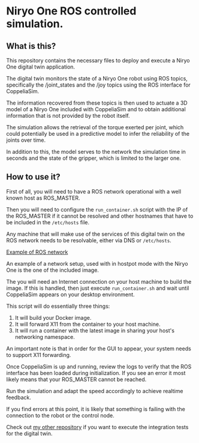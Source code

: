 # Niryo One ROS controlled simulation. 

## What is this?

This repository contains the necessary files to deploy and execute a Niryo One digital twin application. 

The digital twin monitors the state of a Niryo One robot using ROS topics, specifically the /joint_states and the /joy topics using the ROS interface for CoppeliaSim. 

The information recovered from these topics is then used to actuate a 3D model of a Niryo One included with CoppeliaSim and to obtain additional information that is not provided by the robot itself. 

The simulation allows the retrieval of the torque exerted per joint, which could potentially be used in a predictive model to infer the reliability of the joints over time.

In addition to this, the model serves to the network the simulation time in seconds and the state of the gripper, which is limited to the larger one. 

## How to use it?

First of all, you will need to have a ROS network operational with a well known host as ROS_MASTER. 

Then you will need to configure the `run_container.sh` script with the IP of the ROS_MASTER if it cannot be resolved and other hostnames that have to be included in the `/etc/hosts` file. 

Any machine that will make use of the services of this digital twin on the ROS network needs to be resolvable, either via DNS or `/etc/hosts`.  

[Example of ROS network](network_diagram.png)

An example of a network setup, used with in hostpot mode with the Niryo One is the one of the included image. 

The you will need an Internet connection on your host machine to build the image. 
If this is handled, then just execute `run_container.sh` and wait until CoppeliaSim appears on your desktop environment. 

This script will do essentially three things:
1. It will build your Docker image. 
2. It will forward X11 from the container to your host machine. 
3. It will run a container with the latest image in sharing your host's networking namespace.  

An important note is that in order for the GUI to appear, your system needs to support X11 forwarding. 

Once CoppeliaSim is up and running, review the logs to verify that the ROS interface has been loaded during initialization. If you see an error it most likely means that your ROS_MASTER cannot be reached. 

Run the simulation and adapt the speed accordingly to achieve realtime feedback.

If you find errors at this point, it is likely that something is failing with the connection to the robot or the control node. 

Check out [my other repository](https://github.com/jairomer/niryo-one-simulation-controller) if you want to execute the integration tests for the digital twin. 

